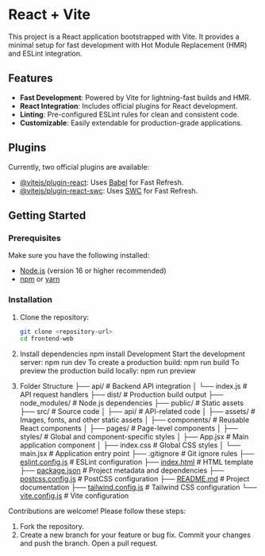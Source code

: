 # React + Vite

This project is a React application bootstrapped with Vite. It provides a minimal setup for fast development with Hot Module Replacement (HMR) and ESLint integration.

## Features

- **Fast Development**: Powered by Vite for lightning-fast builds and HMR.
- **React Integration**: Includes official plugins for React development.
- **Linting**: Pre-configured ESLint rules for clean and consistent code.
- **Customizable**: Easily extendable for production-grade applications.

## Plugins

Currently, two official plugins are available:

- [@vitejs/plugin-react](https://github.com/vitejs/vite-plugin-react/blob/main/packages/plugin-react/README.md): Uses [Babel](https://babeljs.io/) for Fast Refresh.
- [@vitejs/plugin-react-swc](https://github.com/vitejs/vite-plugin-react-swc): Uses [SWC](https://swc.rs/) for Fast Refresh.

## Getting Started

### Prerequisites

Make sure you have the following installed:

- [Node.js](https://nodejs.org/) (version 16 or higher recommended)
- [npm](https://www.npmjs.com/) or [yarn](https://yarnpkg.com/)

### Installation

1. Clone the repository:

   ```sh
   git clone <repository-url>
   cd frontend-web
2. Install dependencies
    npm install
    Development
    Start the development server: npm run dev
    To create a production build:
        npm run build
    To preview the production build locally:
        npm run preview

3. Folder Structure
    ├── api/              # Backend API integration
    │   └── index.js      # API request handlers
    ├── dist/             # Production build output
    ├── node_modules/     # Node.js dependencies
    ├── public/           # Static assets
    ├── src/              # Source code
    │   ├── api/          # API-related code
    │   ├── assets/       # Images, fonts, and other static assets
    │   ├── components/   # Reusable React components
    │   ├── pages/        # Page-level components
    │   ├── styles/       # Global and component-specific styles
    │   ├── App.jsx       # Main application component
    │   ├── index.css     # Global CSS styles
    │   └── main.jsx      # Application entry point
    ├── .gitignore        # Git ignore rules
    ├── [eslint.config.js](http://_vscodecontentref_/2)  # ESLint configuration
    ├── [index.html](http://_vscodecontentref_/3)        # HTML template
    ├── [package.json](http://_vscodecontentref_/4)      # Project metadata and dependencies
    ├── [postcss.config.js](http://_vscodecontentref_/5) # PostCSS configuration
    ├── [README.md](http://_vscodecontentref_/6)         # Project documentation
    ├── [tailwind.config.js](http://_vscodecontentref_/7) # Tailwind CSS configuration
    └── [vite.config.js](http://_vscodecontentref_/8)    # Vite configuration

Contributions are welcome! Please follow these steps:

1. Fork the repository.
2. Create a new branch for your feature or bug fix.
Commit your changes and push the branch.
Open a pull request.